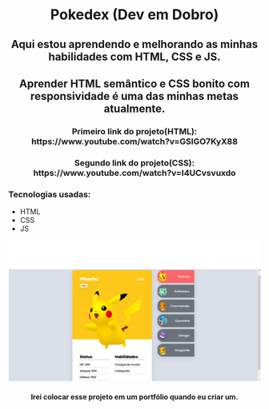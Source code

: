 <h1 align="center">Pokedex (Dev em Dobro)</h1>

<h2 align="center">Aqui estou aprendendo e melhorando as minhas habilidades com HTML, CSS e JS.</h2>

<h2 align="center">Aprender HTML semântico e CSS bonito com responsividade é uma das minhas metas atualmente.</h2>

<h3 align="center">Primeiro link do projeto(HTML): https://www.youtube.com/watch?v=GSlGO7KyX88</h3>

<h3 align="center">Segundo link do projeto(CSS): https://www.youtube.com/watch?v=I4UCvsvuxdo</h3>

<h3>Tecnologias usadas:</h3>

- HTML
- CSS
- JS

![img1](src/imagens/img1.png)

<h4 align="center">Irei colocar esse projeto em um portfólio quando eu criar um.</h4>